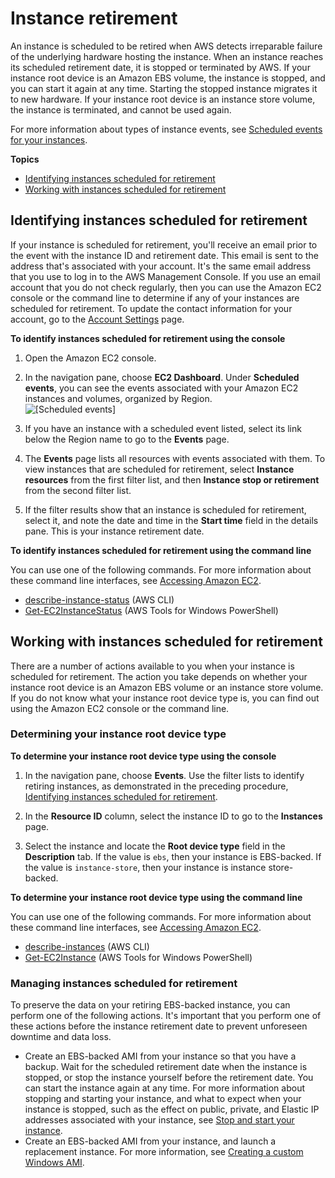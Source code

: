 # Instance retirement<a name="instance-retirement"></a>

An instance is scheduled to be retired when AWS detects irreparable failure of the underlying hardware hosting the instance\. When an instance reaches its scheduled retirement date, it is stopped or terminated by AWS\. If your instance root device is an Amazon EBS volume, the instance is stopped, and you can start it again at any time\. Starting the stopped instance migrates it to new hardware\. If your instance root device is an instance store volume, the instance is terminated, and cannot be used again\.

For more information about types of instance events, see [Scheduled events for your instances](monitoring-instances-status-check_sched.md)\.

**Topics**
+ [Identifying instances scheduled for retirement](#instance-retirement-identify)
+ [Working with instances scheduled for retirement](#instance-retirement-working)

## Identifying instances scheduled for retirement<a name="instance-retirement-identify"></a>

If your instance is scheduled for retirement, you'll receive an email prior to the event with the instance ID and retirement date\. This email is sent to the address that's associated with your account\. It's the same email address that you use to log in to the AWS Management Console\. If you use an email account that you do not check regularly, then you can use the Amazon EC2 console or the command line to determine if any of your instances are scheduled for retirement\. To update the contact information for your account, go to the [Account Settings](https://console.aws.amazon.com/billing/home?#/account) page\.<a name="identify-retiring-instances"></a>

**To identify instances scheduled for retirement using the console**

1. Open the Amazon EC2 console\.

1. In the navigation pane, choose **EC2 Dashboard**\. Under **Scheduled events**, you can see the events associated with your Amazon EC2 instances and volumes, organized by Region\.  
![\[Scheduled events\]](http://docs.aws.amazon.com/AWSEC2/latest/WindowsGuide/images/dashboard-scheduled-events.png)

1. If you have an instance with a scheduled event listed, select its link below the Region name to go to the **Events** page\.

1. The **Events** page lists all resources with events associated with them\. To view instances that are scheduled for retirement, select **Instance resources** from the first filter list, and then **Instance stop or retirement** from the second filter list\.

1. If the filter results show that an instance is scheduled for retirement, select it, and note the date and time in the **Start time** field in the details pane\. This is your instance retirement date\.

**To identify instances scheduled for retirement using the command line**

You can use one of the following commands\. For more information about these command line interfaces, see [Accessing Amazon EC2](concepts.md#access-ec2)\.
+ [describe\-instance\-status](https://docs.aws.amazon.com/cli/latest/reference/ec2/describe-instance-status.html) \(AWS CLI\)
+ [Get\-EC2InstanceStatus](https://docs.aws.amazon.com/powershell/latest/reference/items/Get-EC2InstanceStatus.html) \(AWS Tools for Windows PowerShell\)

## Working with instances scheduled for retirement<a name="instance-retirement-working"></a>

There are a number of actions available to you when your instance is scheduled for retirement\. The action you take depends on whether your instance root device is an Amazon EBS volume or an instance store volume\. If you do not know what your instance root device type is, you can find out using the Amazon EC2 console or the command line\.

### Determining your instance root device type<a name="instance-retirement-root-device"></a>

**To determine your instance root device type using the console**

1. In the navigation pane, choose **Events**\. Use the filter lists to identify retiring instances, as demonstrated in the preceding procedure, [Identifying instances scheduled for retirement](#identify-retiring-instances)\.

1. In the **Resource ID** column, select the instance ID to go to the **Instances** page\. 

1. Select the instance and locate the **Root device type** field in the **Description** tab\. If the value is `ebs`, then your instance is EBS\-backed\. If the value is `instance-store`, then your instance is instance store\-backed\.

**To determine your instance root device type using the command line**

You can use one of the following commands\. For more information about these command line interfaces, see [Accessing Amazon EC2](concepts.md#access-ec2)\.
+ [describe\-instances](https://docs.aws.amazon.com/cli/latest/reference/ec2/describe-instances.html) \(AWS CLI\)
+ [Get\-EC2Instance](https://docs.aws.amazon.com/powershell/latest/reference/items/Get-EC2Instance.html) \(AWS Tools for Windows PowerShell\)

### Managing instances scheduled for retirement<a name="instance-retirement-actions"></a>

To preserve the data on your retiring EBS\-backed instance, you can perform one of the following actions\. It's important that you perform one of these actions before the instance retirement date to prevent unforeseen downtime and data loss\.
+ Create an EBS\-backed AMI from your instance so that you have a backup\. Wait for the scheduled retirement date when the instance is stopped, or stop the instance yourself before the retirement date\. You can start the instance again at any time\. For more information about stopping and starting your instance, and what to expect when your instance is stopped, such as the effect on public, private, and Elastic IP addresses associated with your instance, see [Stop and start your instance](Stop_Start.md)\.
+ Create an EBS\-backed AMI from your instance, and launch a replacement instance\. For more information, see [Creating a custom Windows AMI](Creating_EBSbacked_WinAMI.md)\.